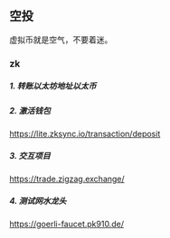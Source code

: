 ## 空投

虚拟币就是空气，不要着迷。

### zk

##### 1. 转账以太坊地址以太币


##### 2. 激活钱包

https://lite.zksync.io/transaction/deposit

##### 3. 交互项目

https://trade.zigzag.exchange/

##### 4. 测试网水龙头



https://goerli-faucet.pk910.de/

##### 